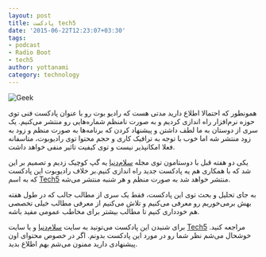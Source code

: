 ```yaml
---
layout: post
title: پادکست tech5
date: '2015-06-22T12:23:07+03:30'
tags:
- podcast
- Radio Boot
- tech5
author: yottanami
category: technology
---
```

![Geek](https://dl.dropboxusercontent.com/u/106779105/blog/geek.jpg)

همونطور که احتمالا اطلاع دارید مدتی هست که رادیو بوت رو با عنوان پادکست فنی توی حوزه نرم‌افزار راه اندازی کردیم و به صورت نامنظم شماره‌هایی رو منتشر می‌کنیم.
یک سری از دوستان به ما لطف داشتن و پیشنهاد کردن که برنامه‌ها به صورت منظم و زود به زود منتشر شه اما خوب با توجه به ترافیک کاری و حجم محتوا توی رادیوبوت، متاسفانه فعلا امکانپذیر نیست و توی کیفیت تاثیر منفی خواهد داشت.

یکی دو هفته قبل با دوستامون توی مجله [سلام‌دنیا][1] یه گپ کوچیک زدیم و تصمیم بر این شد که با همکاری هم یه پادکست جدید راه اندازی کنیم.بر خلاف رادیو‌بوت این پادکست که به اسم [Tech5][2] منتشر خواهد شد به صورت منظم و هر شنبه منتشر می‌شه.

به جای تحلیل و بحث توی این پادکست، فقط یک سری از مطالب جالب که در طول هفته بهش برمی‌خوریم رو معرفی می‌کنیم و تلاش می‌کنیم از معرفی مطالب خیلی تخصصی هم خودداری کنیم تا مطالب بیشتر برای مخاطب عمومی مفید باشه.

برای شنیدن این پادکست می‌تونید به سایت [سلام‌دنیا][1] و یا سایت [Tech5][2] مراجعه کنید.
خوشحال می‌شم نظر شما رو در مورد این پادکست بدونم. اگر در خصوص محتوای اون پیشنهادی دارید ممنون می‌شم بهم اطلاع بدید.


[1]: http://salam-donya.com
[2]: http://tech5.ir
